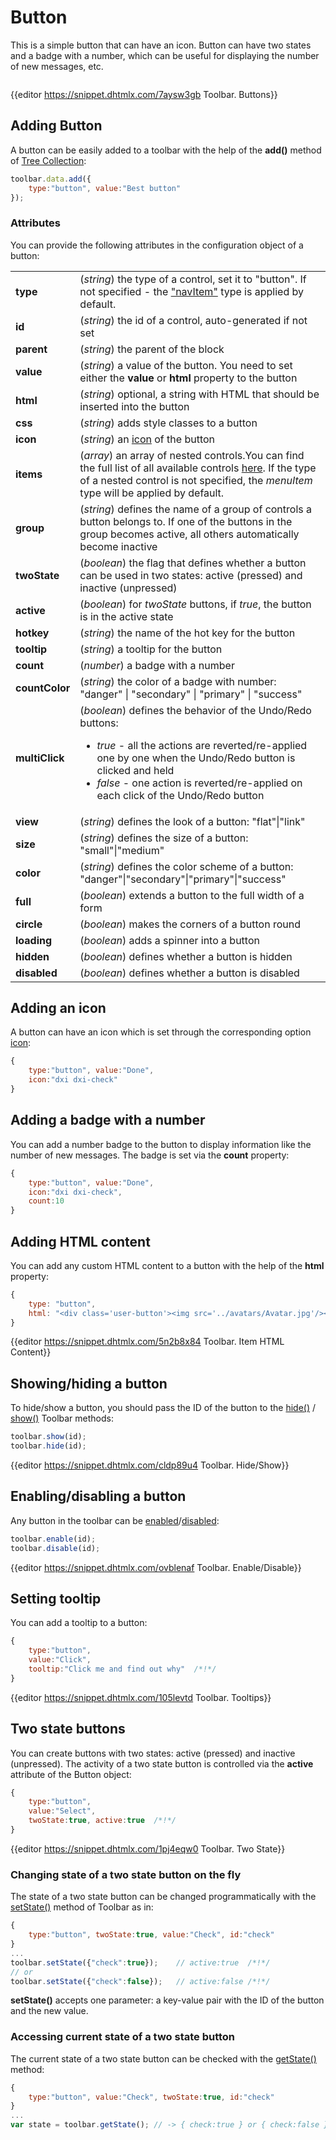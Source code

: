 Button 
=========

This is a simple button that can have an icon. Button can have two states and a badge with a number, which can be useful for displaying the number of new messages, etc.

<img src="toolbar/buttons.png" alt=""/>

{{editor	https://snippet.dhtmlx.com/7aysw3gb	Toolbar. Buttons}}

## Adding Button

A button can be easily added to a toolbar with the help of the **add()** method of [Tree Collection](tree_collection/api/refs/treecollection.md):

~~~js
toolbar.data.add({
    type:"button", value:"Best button"
});
~~~

### Attributes

You can provide the following attributes in the configuration object of a button:

<table class="webixdoc_links">
	<tbody>
        <tr>
			<td class="webixdoc_links0"><b>type</b></td>
			<td>(<i>string</i>) the type of a control, set it to "button". If not specified - the <a href="https://docs.dhtmlx.com/suite/toolbar__navitem.html">"navItem"</a> type is applied by default.</td>
		</tr>
        <tr>
			<td class="webixdoc_links0"><b>id</b></td>
			<td>(<i>string</i>) the id of a control, auto-generated if not set</td>
		</tr>
        <tr>
			<td class="webixdoc_links0"><b>parent</b></td>
			<td>(<i>string</i>) the parent of the block</td>
		</tr>
		<tr>
			<td class="webixdoc_links0"><b>value</b></td>
			<td>(<i>string</i>) a value of the button. You need to set either the <b>value</b> or <b>html</b> property to the button</td>
		</tr>
		<tr>
			<td class="webixdoc_links0"><b>html</b></td>
			<td>(<i>string</i>) optional, a string with HTML that should be inserted into the button</td>
		</tr>
        <tr>
			<td class="webixdoc_links0"><b>css</b></td>
			<td>(<i>string</i>) adds style classes to a button</td>
		</tr>
		<tr>
			<td class="webixdoc_links0"><b>icon</b></td>
			<td>(<i>string</i>) an <a href="https://docs.dhtmlx.com/suite/toolbar__button.html#addinganicon">icon</a> of the button</td>
		</tr>
		<tr>
			<td class="webixdoc_links0"><b>items</b></td>
			<td>(<i>array</i>) an array of nested controls.You can find the full list of all available controls <a href="https://docs.dhtmlx.com/suite/menu__configuring_menu_items.html">here</a>. If the type of a nested control is not specified, the <i>menuItem</i> type will be applied by default.</td>
		</tr>
		<tr>
			<td class="webixdoc_links0"><b>group</b></td>
			<td>(<i>string</i>) defines the name of a group of controls a button belongs to. If one of the buttons in the group becomes active, all others automatically become inactive</td>
		</tr>
        <tr>
			<td class="webixdoc_links0"><b>twoState</b></td>
			<td>(<i>boolean</i>) the flag that defines whether a button can be used in two states: active (pressed) and inactive (unpressed)</td>
		</tr>
        <tr>
			<td class="webixdoc_links0"><b>active</b></td>
			<td>(<i>boolean</i>) for <i>twoState</i> buttons, if <i>true</i>, the button is in the active state</td>
		</tr>
        <tr>
			<td class="webixdoc_links0"><b>hotkey</b></td>
			<td>(<i>string</i>) the name of the hot key for the button</td>
		</tr>
        <tr>
			<td class="webixdoc_links0"><b>tooltip</b></td>
			<td>(<i>string</i>) a tooltip for the button</td>
		</tr>
        <tr>
			<td class="webixdoc_links0"><b>count</b></td>
			<td>(<i>number</i>) a badge with a number</td>
		</tr>
        <tr>
			<td class="webixdoc_links0"><b>countColor</b></td>
			<td>(<i>string</i>) the color of a badge with number: "danger" | "secondary" | "primary" | "success"</td>
		</tr>
        <tr>
			<td class="webixdoc_links0"><b>multiClick</b></td>
			<td>(<i>boolean</i>) defines the behavior of the Undo/Redo buttons:
            <ul><li><i>true</i> - all the actions are reverted/re-applied one by one when the Undo/Redo button is clicked and held</li>
            <li><i>false</i> - one action is reverted/re-applied on each click of the Undo/Redo button</li>
            </ul></td>
		</tr>
        <tr>
			<td class="webixdoc_links0"><b>view</b></td>
			<td>(<i>string</i>) defines the look of a button: "flat"|"link"</td>
		</tr>
        <tr>
			<td class="webixdoc_links0"><b>size</b></td>
			<td>(<i>string</i>) defines the size of a button: "small"|"medium"</td>
		</tr>
        <tr>
			<td class="webixdoc_links0"><b>color</b></td>
			<td>(<i>string</i>) defines the color scheme of a button: "danger"|"secondary"|"primary"|"success"</td>
		</tr>
        <tr>
			<td class="webixdoc_links0"><b>full</b></td>
			<td>(<i>boolean</i>) extends a button to the full width of a form</td>
		</tr>
        <tr>
			<td class="webixdoc_links0"><b>circle</b></td>
			<td>(<i>boolean</i>) makes the corners of a button round</td>
		</tr>
        <tr>
			<td class="webixdoc_links0"><b>loading</b></td>
			<td>(<i>boolean</i>) adds a spinner into a button</td>
		</tr>
        <tr>
			<td class="webixdoc_links0"><b>hidden</b></td>
			<td>(<i>boolean</i>) defines whether a button is hidden</td>
		</tr>
		<tr>
			<td class="webixdoc_links0"><b>disabled</b></td>
			<td>(<i>boolean</i>) defines whether a button is disabled</td>
		</tr>
    </tbody>
</table>



## Adding an icon

A button can have an icon which is set through the corresponding option [icon](toolbar__customization.html#icons):

~~~js
{
    type:"button", value:"Done",
    icon:"dxi dxi-check"
}
~~~

## Adding a badge with a number

You can add a number badge to the button to display information like the number of new messages. The badge is set via the **count** property:

~~~js
{
    type:"button", value:"Done",
    icon:"dxi dxi-check",
    count:10
}
~~~

## Adding HTML content

You can add any custom HTML content to a button with the help of the **html** property:

~~~js
{
    type: "button",
    html: "<div class='user-button'><img src='../avatars/Avatar.jpg'/></div>",
}
~~~

{{editor	https://snippet.dhtmlx.com/5n2b8x84	Toolbar. Item HTML Content}}

## Showing/hiding a button 

To hide/show a button, you should pass the ID of the button to the [hide()](toolbar/api/toolbar_hide_method.md) / [show()](toolbar/api/toolbar_show_method.md) Toolbar methods:

~~~js
toolbar.show(id);
toolbar.hide(id);
~~~

{{editor	https://snippet.dhtmlx.com/cldp89u4	Toolbar. Hide/Show}}

## Enabling/disabling a button 

Any button in the toolbar can be [enabled](toolbar/api/toolbar_enable_method.md)/[disabled](toolbar/api/toolbar_disable_method.md):

~~~js
toolbar.enable(id);
toolbar.disable(id);
~~~

{{editor	https://snippet.dhtmlx.com/ovblenaf	Toolbar. Enable/Disable}}

## Setting tooltip

You can add a tooltip to a button:

~~~js
{
    type:"button", 
    value:"Click", 
    tooltip:"Click me and find out why"  /*!*/
}
~~~

{{editor	https://snippet.dhtmlx.com/105levtd	Toolbar. Tooltips}}

## Two state buttons

You can create buttons with two states: active (pressed) and inactive (unpressed). The activity of a two state button is controlled via the **active** attribute of the Button object:

~~~js
{
    type:"button", 
    value:"Select", 
    twoState:true, active:true  /*!*/
}
~~~

{{editor	https://snippet.dhtmlx.com/1pj4eqw0	Toolbar. Two State}}

### Changing state of a two state button on the fly

The state of a two state button can be changed programmatically with the [setState()](toolbar/api/toolbar_setstate_method.md) method of Toolbar as in:

~~~js
{
    type:"button", twoState:true, value:"Check", id:"check"
}
...
toolbar.setState({"check":true});    // active:true  /*!*/
// or
toolbar.setState({"check":false});   // active:false /*!*/
~~~

**setState()** accepts one parameter: a key-value pair with the ID of the button and the new value.

### Accessing current state of a two state button

The current state of a two state button can be checked with the [getState()](toolbar/api/toolbar_getstate_method.md) method:

~~~js
{
    type:"button", value:"Check", twoState:true, id:"check"
}
...
var state = toolbar.getState(); // -> { check:true } or { check:false } /*!*/
~~~

